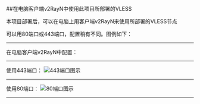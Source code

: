 ##在电脑客户端v2RayN中使用此项目所部署的VLESS



本项目部署后，可以在电脑上用客户端v2RayN来使用所部署的VLESS节点

可以用80端口或443端口，配置稍有不同。图例如下：

****

在电脑客户端v2RayN中配置：

****

使用443端口：
![443端口图示](https://github.com/yang123me/heroku/blob/master/tutorial/img/%E5%AE%A2%E6%88%B7%E7%AB%AFv2RayN-VLESS-443.png)

****

使用80端口：
![80端口图示](https://github.com/yang123me/heroku/blob/master/tutorial/img/%E5%AE%A2%E6%88%B7%E7%AB%AFv2RayN-VLESS-80.png)
****
